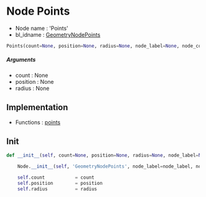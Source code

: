 # Node Points

- Node name : 'Points'
- bl_idname : [GeometryNodePoints](https://docs.blender.org/api/current/bpy.types.GeometryNodePoints.html)


``` python
Points(count=None, position=None, radius=None, node_label=None, node_color=None, **kwargs)
```
##### Arguments

- count : None
- position : None
- radius : None

## Implementation

- Functions : [points](/docs/GeoNodes/GeoNodesTree.md#points)

## Init

``` python
def __init__(self, count=None, position=None, radius=None, node_label=None, node_color=None, **kwargs):

    Node.__init__(self, 'GeometryNodePoints', node_label=node_label, node_color=node_color, **kwargs)

    self.count           = count
    self.position        = position
    self.radius          = radius
```
